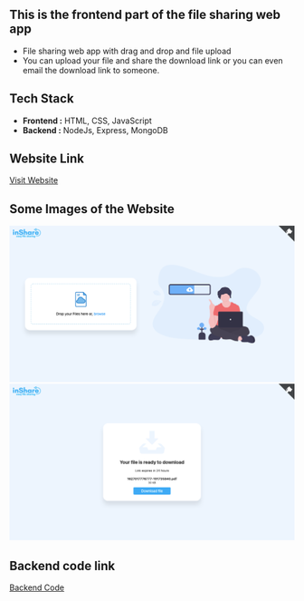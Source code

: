 ## This is the frontend part of the file sharing web app
* File sharing web app with drag and drop and file upload
* You can upload your file and share the download link or you can even email the download link to someone.
## Tech Stack 
* **Frontend :** HTML, CSS, JavaScript
* **Backend :** NodeJs, Express, MongoDB
## Website Link
[Visit Website](https://sad-keller-28485e.netlify.app/)
## Some Images of the Website
![Home Page](/imgs/inshare1.png)
![Download Page](/imgs/inshare2.png)

## Backend code link
[Backend Code](https://github.com/vishal-kumar-saw/inshare-backend)
